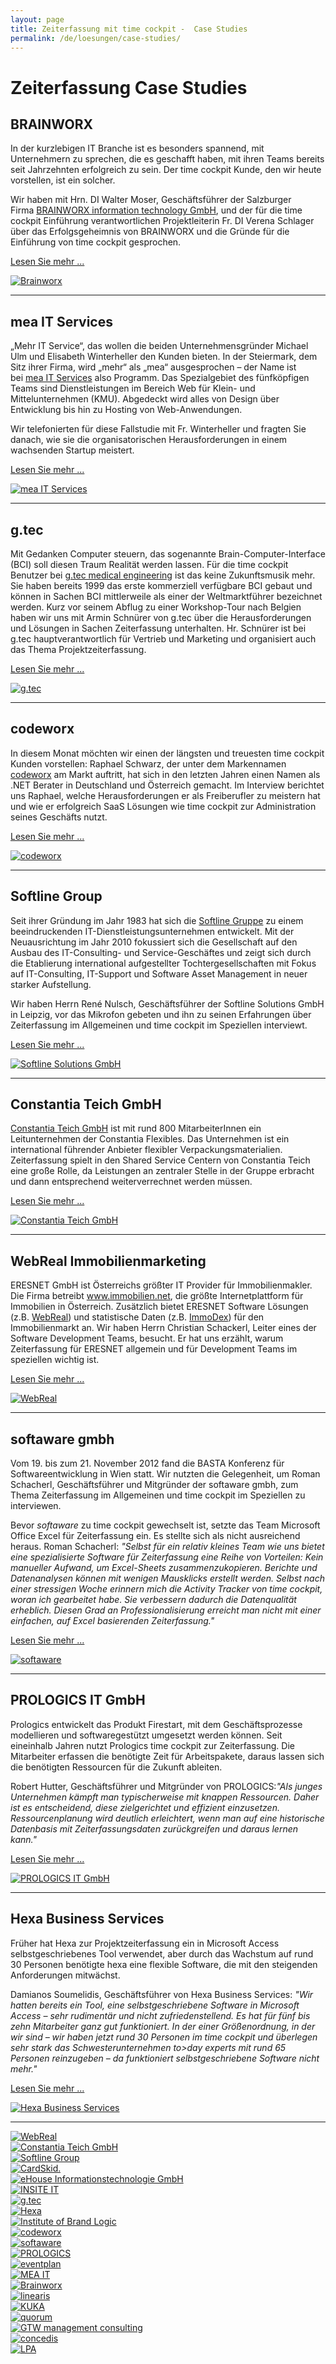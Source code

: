 ```yaml
---
layout: page
title: Zeiterfassung mit time cockpit -  Case Studies
permalink: /de/loesungen/case-studies/
---
```


<h1>Zeiterfassung Case Studies
		</h1><h2>BRAINWORX
				</h2><div class="row">
  <div class="col-sm-12 col-md-8">
    <p>In der kurzlebigen IT Branche ist es besonders spannend, mit Unternehmern zu sprechen, die es geschafft haben, mit ihren Teams bereits seit Jahrzehnten erfolgreich zu sein. Der time cockpit Kunde, den wir heute vorstellen, ist ein solcher.
				</p>
    <p>Wir haben mit Hrn. DI Walter Moser, Geschäftsführer der Salzburger Firma <a title="Brainworx information technology GmbH" href="http://www.brainworx.at/" target="_blank">BRAINWORX information technology GmbH</a>, und der für die time cockpit Einführung verantwortlichen Projektleiterin Fr. DI Verena Schlager über das Erfolgsgeheimnis von BRAINWORX und die Gründe für die Einführung von time cockpit gesprochen.
				</p>
    <p>
      <a href="{{site.baseurl}}de/loesungen/case-studies/Brainworx/" title="Time Tracking at Brainworx with Time Cockpit">Lesen Sie mehr ...</a>
    </p>
  </div>
  <div class="col-sm-12 col-md-4">
    <a href="{{site.baseurl}}de/loesungen/case-studies/Brainworx/" title="Time Tracking at Brainworx with Time Cockpit">
      <img src="{{site.baseurl}}/content/images/customer_logos/brainworx_logo_246.jpg" alt="Brainworx" title="Brainworx" />
    </a>
  </div>
</div><hr /><h2>mea IT Services
		</h2><div class="row">
  <div class="col-sm-12 col-md-8">
    <p>„Mehr IT Service“, das wollen die beiden Unternehmensgründer Michael Ulm und Elisabeth Winterheller den Kunden bieten. In der Steiermark, dem Sitz ihrer Firma, wird „mehr“ als „mea“ ausgesprochen – der Name ist bei <a href="http://www.mea-it.com/" title="mea IT Services" target="_blank">mea IT Services</a> also Programm. Das Spezialgebiet des fünfköpfigen Teams sind Dienstleistungen im Bereich Web für Klein- und Mittelunternehmen (KMU). Abgedeckt wird alles von Design über Entwicklung bis hin zu Hosting von Web-Anwendungen.
				</p>
    <p>Wir telefonierten für diese Fallstudie mit Fr. Winterheller und fragten Sie danach, wie sie die organisatorischen Herausforderungen in einem wachsenden Startup meistert.
				</p>
    <p>
      <a href="{{site.baseurl}}de/loesungen/case-studies/Zeiterfassung-bei-mea-IT-Services-mit-time-cockpit/" title="Time Tracking at mea IT Services with Time Cockpit">Lesen Sie mehr ...</a>
    </p>
  </div>
  <div class="col-sm-12 col-md-4">
    <a href="{{site.baseurl}}de/loesungen/case-studies/Zeiterfassung-bei-mea-IT-Services-mit-time-cockpit/" title="Time Tracking at mea IT Services with Time Cockpit">
      <img src="{{site.baseurl}}/content/images/customer_logos/mea_it_services_logo_246.png" alt="mea IT Services" title="mea IT Services" />
    </a>
  </div>
</div><hr /><h2>g.tec
		</h2><div class="row">
  <div class="col-sm-12 col-md-8">
    <p>Mit Gedanken Computer steuern, das sogenannte Brain-Computer-Interface (BCI) soll diesen Traum Realität werden lassen. Für die time cockpit Benutzer bei <a href="http://www.gtec.at/" title="g.tec" target="_blank">g.tec medical engineering</a> ist das keine Zukunftsmusik mehr. Sie haben bereits 1999 das erste kommerziell verfügbare BCI gebaut und können in Sachen BCI mittlerweile als einer der Weltmarktführer bezeichnet werden. Kurz vor seinem Abflug zu einer Workshop-Tour nach Belgien haben wir uns mit Armin Schnürer von g.tec über die Herausforderungen und Lösungen in Sachen Zeiterfassung unterhalten. Hr. Schnürer ist bei g.tec hauptverantwortlich für Vertrieb und Marketing und organisiert auch das Thema Projektzeiterfassung.
				</p>
    <p>
      <a href="{{site.baseurl}}de/loesungen/case-studies/Time-Tracking-at-gtec-With-Time-Cockpit/" title="Time Tracking at g.tec with Time Cockpit">Lesen Sie mehr ...</a>
    </p>
  </div>
  <div class="col-sm-12 col-md-4">
    <a href="{{site.baseurl}}de/loesungen/case-studies/Time-Tracking-at-gtec-With-Time-Cockpit/" title="Time Tracking at g.tec with Time Cockpit">
      <img src="{{site.baseurl}}/content/images/customer_logos/gtec_logo_246.jpg" alt="g.tec" title="g.tec" />
    </a>
  </div>
</div><hr /><h2>codeworx
		</h2><div class="row">
  <div class="col-sm-12 col-md-8">
    <p>In diesem Monat möchten wir einen der längsten und treuesten time cockpit Kunden vorstellen: Raphael Schwarz, der unter dem Markennamen <a href="http://www.codeworx.at/" title="codeworx" target="_blank">codeworx</a> am Markt auftritt, hat sich in den letzten Jahren einen Namen als .NET Berater in Deutschland und Österreich gemacht. Im Interview berichtet uns Raphael, welche Herausforderungen er als Freiberufler zu meistern hat und wie er erfolgreich SaaS Lösungen wie time cockpit zur Administration seines Geschäfts nutzt.
				</p>
    <p>
      <a href="{{site.baseurl}}de/loesungen/case-studies/Zeiterfassung-bei-codeworx-mit-time-cockpit/" title="Zeiterfassung bei codeworx mit time cockpit">Lesen Sie mehr ...</a>
    </p>
  </div>
  <div class="col-sm-12 col-md-4">
    <a href="{{site.baseurl}}de/loesungen/case-studies/Zeiterfassung-bei-codeworx-mit-time-cockpit/" rel="Zeiterfassung bei codeworx mit time cockpit" title="Zeiterfassung bei codeworx mit time cockpit">
      <img src="{{site.baseurl}}/content/images/customer_logos/codeworx_logo_246.png" alt="codeworx" title="codeworx" />
    </a>
  </div>
</div><hr /><h2>Softline Group
		</h2><div class="row">
  <div class="col-sm-12 col-md-8">
    <p>Seit ihrer Gründung im Jahr 1983 hat sich die <a href="http://www.softline-group.com/" target="_blank">Softline Gruppe</a> zu einem beeindruckenden IT-Dienstleistungsunternehmen entwickelt. Mit der Neuausrichtung im Jahr 2010 fokussiert sich die Gesellschaft auf den Ausbau des IT-Consulting- und Service-Geschäftes und zeigt sich durch die Etablierung international aufgestellter Tochtergesellschaften mit Fokus auf IT-Consulting, IT-Support und Software Asset Management in neuer starker Aufstellung.
				</p>
    <p>Wir haben Herrn René Nulsch, Geschäftsführer der Softline Solutions GmbH in Leipzig, vor das Mikrofon gebeten und ihn zu seinen Erfahrungen über Zeiterfassung im Allgemeinen und time cockpit im Speziellen interviewt.
				</p>
    <p>
      <a href="{{site.baseurl}}de/loesungen/case-studies/Time-Tracking-at-Softline-with-Time-Cockpit/">Lesen Sie mehr ...</a>
    </p>
  </div>
  <div class="col-sm-12 col-md-4">
    <a href="{{site.baseurl}}de/loesungen/case-studies/Time-Tracking-at-Softline-with-Time-Cockpit/">
      <img src="{{site.baseurl}}/content/images/customer_logos/softline_group_logo.png" alt="Softline Solutions GmbH" title="Softline Solutions GmbH" />
    </a>
  </div>
</div><hr /><h2>Constantia Teich GmbH
		</h2><div class="row">
  <div class="col-sm-12 col-md-8">
    <p>
      <a href="http://teich.cflex.com/" target="_blank">Constantia Teich GmbH</a> ist mit rund 800 MitarbeiterInnen ein Leitunternehmen der Constantia Flexibles. Das Unternehmen ist ein international führender Anbieter flexibler Verpackungsmaterialien. Zeiterfassung spielt in den Shared Service Centern von Constantia Teich eine große Rolle, da Leistungen an zentraler Stelle in der Gruppe erbracht und dann entsprechend weiterverrechnet werden müssen.
				</p>
    <p>
      <a href="{{site.baseurl}}de/loesungen/case-studies/Constantia-Teich/">Lesen Sie mehr ...</a>
    </p>
  </div>
  <div class="col-sm-12 col-md-4">
    <a href="{{site.baseurl}}de/loesungen/case-studies/Constantia-Teich/">
      <img src="{{site.baseurl}}/content/images/customer_logos/teich_logo_246.png" alt="Constantia Teich GmbH" title="Constantia Teich GmbH" />
    </a>
  </div>
</div><hr /><h2>WebReal Immobilienmarketing
		</h2><div class="row">
  <div class="col-sm-12 col-md-8">
    <p>ERESNET GmbH ist Österreichs größter IT Provider für Immobilienmakler. Die Firma betreibt <a href="http://www.immobilien.net/" target="_blank">www.immobilien.net</a>, die größte Internetplattform für Immobilien in Österreich. Zusätzlich bietet ERESNET Software Lösungen (z.B. <a href="http://www.webreal.at/" target="_blank">WebReal</a>) und statistische Daten (z.B. <a href="http://www.immobilien.net/immodex" target="_blank">ImmoDex</a>) für den Immobilienmarkt an. Wir haben Herrn Christian Schackerl, Leiter eines der Software Development Teams, besucht. Er hat uns erzählt, warum Zeiterfassung für ERESNET allgemein und für Development Teams im speziellen wichtig ist.
				</p>
    <p>
      <a href="{{site.baseurl}}de/loesungen/case-studies/webreal/">Lesen Sie mehr ...</a>
    </p>
  </div>
  <div class="col-sm-12 col-md-4">
    <a href="{{site.baseurl}}de/loesungen/case-studies/softaware-gmbh/">
      <img src="{{site.baseurl}}/content/images/customer_logos/webreal_logo.png" alt="WebReal" title="WebReal" />
    </a>
  </div>
</div><hr /><h2>softaware gmbh
		</h2><div class="row">
  <div class="eightcol innercol">
    <p>Vom 19. bis zum 21. November 2012 fand die BASTA Konferenz für Softwareentwicklung in Wien statt. Wir nutzten die Gelegenheit, um Roman Schacherl, Geschäftsführer und Mitgründer der softaware gmbh, zum Thema Zeiterfassung im Allgemeinen und time cockpit im Speziellen zu interviewen.
				</p>
    <p>Bevor <em>softaware</em> zu time cockpit gewechselt ist, setzte das Team Microsoft Office Excel für Zeiterfassung ein. Es stellte sich als nicht ausreichend heraus. Roman Schacherl: <em>"Selbst für ein relativ kleines Team wie uns bietet eine spezialisierte Software für Zeiterfassung eine Reihe von Vorteilen: Kein manueller Aufwand, um Excel-Sheets zusammenzukopieren. Berichte und Datenanalysen können mit wenigen Mausklicks erstellt werden. Selbst nach einer stressigen Woche erinnern mich die Activity Tracker von time cockpit, woran ich gearbeitet habe. Sie verbessern dadurch die Datenqualität erheblich. Diesen Grad an Professionalisierung erreicht man nicht mit einer einfachen, auf Excel basierenden Zeiterfassung."</em></p>
    <p>
      <a href="{{site.baseurl}}de/loesungen/case-studies/softaware-gmbh/">Lesen Sie mehr ...</a>
    </p>
  </div>
  <div class="col-sm-12 col-md-4">
    <a href="{{site.baseurl}}de/loesungen/case-studies/softaware-gmbh/">
      <img src="{{site.baseurl}}/content/images/customer_logos/softaware_logo_246.png" alt="softaware" title="softaware" />
    </a>
  </div>
</div><hr /><h2>PROLOGICS IT GmbH
		</h2><div class="row">
  <div class="col-sm-12 col-md-8">
    <p>Prologics entwickelt das Produkt Firestart, mit dem Geschäftsprozesse modellieren und softwaregestützt umgesetzt werden können. Seit eineinhalb Jahren nutzt Prologics time cockpit zur Zeiterfassung. Die Mitarbeiter erfassen die benötigte Zeit für Arbeitspakete, daraus lassen sich die benötigten Ressourcen für die Zukunft ableiten.
				</p>
    <p>Robert Hutter, Geschäftsführer und Mitgründer von PROLOGICS:<em>"Als junges Unternehmen kämpft man typischerweise mit knappen Ressourcen. Daher ist es entscheidend, diese zielgerichtet und effizient einzusetzen. Ressourcenplanung wird deutlich erleichtert, wenn man auf eine historische Datenbasis mit Zeiterfassungsdaten zurückgreifen und daraus lernen kann."</em></p>
    <p>
      <a href="{{site.baseurl}}de/loesungen/case-studies/PROLOGICS-IT-GmbH/">Lesen Sie mehr ...</a>
    </p>
  </div>
  <div class="col-sm-12 col-md-4">
    <a href="{{site.baseurl}}de/loesungen/case-studies/PROLOGICS-IT-GmbH/">
      <img src="{{site.baseurl}}/content/images/customer_logos/prologics_logo.png" alt="PROLOGICS IT GmbH" title="PROLOGICS IT GmbH" />
    </a>
  </div>
</div><hr /><h2>Hexa Business Services
		</h2><div class="row">
  <div class="col-sm-12 col-md-8">
    <p>Früher hat Hexa zur Projektzeiterfassung ein in Microsoft Access selbstgeschriebenes Tool verwendet, aber durch das Wachstum auf rund 30 Personen benötigte hexa eine flexible Software, die mit den steigenden Anforderungen mitwächst.
				</p>
    <p>Damianos Soumelidis, Geschäftsführer von Hexa Business Services: <em>"Wir hatten bereits ein Tool, eine selbstgeschriebene Software in Microsoft Access – sehr rudimentär und nicht zufriedenstellend. Es hat für fünf bis zehn Mitarbeiter ganz gut funktioniert. In der einer Größenordnung, in der wir sind – wir haben jetzt rund 30 Personen im time cockpit und überlegen sehr stark das Schwesterunternehmen to&gt;day experts mit rund 65 Personen reinzugeben – da funktioniert selbstgeschriebene Software nicht mehr."</em></p>
    <p>
      <a href="{{site.baseurl}}de/loesungen/case-studies/hexa-business-services/">Lesen Sie mehr ...</a>
    </p>
  </div>
  <div class="col-sm-12 col-md-4">
    <a href="{{site.baseurl}}de/loesungen/case-studies/hexa-business-services/">
      <img src="{{site.baseurl}}/content/images/customer_logos/hexa_logo.png" alt="Hexa Business Services" title="Hexa Business Services" />
    </a>
  </div>
</div><hr /><div class="row customerLogos">
  <div class="col-xs-4 col-sm-4 col-md-3 col-lg-2">
    <a href="http://www.webreal.at/" target="_blank">
      <img class="center " src="{{site.baseurl}}/content/images/customer_logos/webreal_logo.png?mw=120&amp;mh=120" alt="WebReal" title="WebReal" />
    </a>
  </div>
  <div class="col-xs-4 col-sm-4 col-md-3 col-lg-2">
    <a href="http://teich.cflex.com/" target="_blank">
      <img class="center " src="{{site.baseurl}}/content/images/customer_logos/teich_logo.png?mw=120&amp;mh=120" alt="Constantia Teich GmbH" title="Constantia Teich GmbH" />
    </a>
  </div>
  <div class="col-xs-4 col-sm-4 col-md-3 col-lg-2">
    <a href="http://www.softline-group.com/" target="_blank">
      <img class="center" src="{{site.baseurl}}/content/images/customer_logos/softline_group_logo.png?mw=120&amp;mh=120" alt="Softline Group" title="Softline Group" />
    </a>
  </div>
  <div class="col-xs-4 col-sm-4 col-md-3 col-lg-2">
    <a href="http://www.cardskid.com/" target="_blank">
      <img class="center" src="{{site.baseurl}}/content/images/customer_logos/card_skid_logo.png?mw=120&amp;mh=120" alt="CardSkid." title="CardSkid." />
    </a>
  </div>
  <div class="col-xs-4 col-sm-4 col-md-3 col-lg-2">
    <a href="http://www.ehouse.at/" target="_blank">
      <img class="center" src="{{site.baseurl}}/content/images/customer_logos/ehouse_logo.png?mw=120&amp;mh=120" alt="eHouse Informationstechnologie GmbH" title="eHouse Informationstechnologie GmbH" />
    </a>
  </div>
  <div class="col-xs-4 col-sm-4 col-md-3 col-lg-2">
    <a href="http://www.insite-it.net/" target="_blank">
      <img class="center " src="{{site.baseurl}}/content/images/customer_logos/insite_logo.png?mw=120&amp;mh=120" alt="INSITE IT" title="INSITE IT" />
    </a>
  </div>
  <div class="col-xs-4 col-sm-4 col-md-3 col-lg-2">
    <a href="http://www.gtec.at/" target="_blank">
      <img class="center" src="{{site.baseurl}}/content/images/customer_logos/gtec_logo.png?mw=120&amp;mh=120" alt="g.tec" title="g.tec" />
    </a>
  </div>
  <div class="col-xs-4 col-sm-4 col-md-3 col-lg-2">
    <a href="http://www.hexa.at/" target="_blank">
      <img class="center" src="{{site.baseurl}}/content/images/customer_logos/hexa_logo.png?mw=120&amp;mh=120" alt="Hexa" title="Hexa" />
    </a>
  </div>
  <div class="col-xs-4 col-sm-4 col-md-3 col-lg-2">
    <a href="http://www.brand-logic.com/" target="_blank">
      <img class="center" src="{{site.baseurl}}/content/images/customer_logos/brandlogic_logo.png?mw=120&amp;mh=120" alt="Institute of Brand Logic" title="Institute of Brand Logic" />
    </a>
  </div>
  <div class="col-xs-4 col-sm-4 col-md-3 col-lg-2">
    <a href="http://codeworx.at/" target="_blank">
      <img class="center " src="{{site.baseurl}}/content/images/customer_logos/codeworx_logo.png?mw=120&amp;mh=120" alt="codeworx" title="codeworx" />
    </a>
  </div>
  <div class="col-xs-4 col-sm-4 col-md-3 col-lg-2">
    <a href="http://www.softaware.at/" target="_blank">
      <img class="center " src="{{site.baseurl}}/content/images/customer_logos/softaware_logo.png?mw=120&amp;mh=120" alt="softaware" title="softaware" />
    </a>
  </div>
  <div class="col-xs-4 col-sm-4 col-md-3 col-lg-2">
    <a href="http://www.prologics-it.com/" target="_blank">
      <img class="center" src="{{site.baseurl}}/content/images/customer_logos/prologics_logo.png?mw=120&amp;mh=120" alt="PROLOGICS" title="PROLOGICS" />
    </a>
  </div>
  <div class="col-xs-4 col-sm-4 col-md-3 col-lg-2">
    <a href="http://www.eventplan.at/" target="_blank">
      <img class="center " src="{{site.baseurl}}/content/images/customer_logos/eventplan_logo.png?mw=120&amp;mh=120" alt="eventplan" title="eventplan" />
    </a>
  </div>
  <div class="col-xs-4 col-sm-4 col-md-3 col-lg-2">
    <a href="http://www.mea-it.com/" target="_blank">
      <img class="center" src="{{site.baseurl}}/content/images/customer_logos/mea_it_logo.png?mw=120&amp;mh=120" alt="MEA IT" title="MEA IT" />
    </a>
  </div>
  <div class="col-xs-4 col-sm-4 col-md-3 col-lg-2">
    <a href="http://www.brainworx.at/" target="_blank">
      <img class="center" src="{{site.baseurl}}/content/images/customer_logos/brainworx_logo.jpg?mw=120&amp;mh=120" alt="Brainworx" title="Brainworx" />
    </a>
  </div>
  <div class="col-xs-4 col-sm-4 col-md-3 col-lg-2">
    <a href="http://www.linearis.at/" target="_blank">
      <img class="center " src="{{site.baseurl}}/content/images/customer_logos/linearis_logo.png?mw=120&amp;mh=120" alt="linearis" title="linearis" />
    </a>
  </div>
  <div class="col-xs-4 col-sm-4 col-md-3 col-lg-2">
    <a href="http://www.kuka.com/" target="_blank">
      <img class="center" src="{{site.baseurl}}/content/images/customer_logos/kuka_logo.jpg?mw=120&amp;mh=120" alt="KUKA" title="KUKA" />
    </a>
  </div>
  <div class="col-xs-4 col-sm-4 col-md-3 col-lg-2">
    <a href="http://www.quorum.at/" target="_blank">
      <img class="center" src="{{site.baseurl}}/content/images/customer_logos/quorum_logo.jpg?mw=120&amp;mh=120" alt="quorum" title="quorum" />
    </a>
  </div>
  <div class="col-xs-4 col-sm-4 col-md-3 col-lg-2">
    <a href="http://www.gtw-mc.com/" target="_blank">
      <img class="center" src="{{site.baseurl}}/content/images/customer_logos/gtw_logo.jpg?mw=120&amp;mh=120" alt="GTW management consulting" title="GTW management consulting" />
    </a>
  </div>
  <div class="col-xs-4 col-sm-4 col-md-3 col-lg-2">
    <a href="http://www.concedis.net/" target="_blank">
      <img class="center" src="{{site.baseurl}}/content/images/customer_logos/concedis_logo.jpg?mw=120&amp;mh=120" alt="concedis" title="concedis" />
    </a>
  </div>
  <div class="col-xs-4 col-sm-4 col-md-3 col-lg-2">
    <a href="http://www.l-p-a.com/" target="_blank">
      <img class="center" src="{{site.baseurl}}/content/images/customer_logos/lpa_logo.png?mw=120&amp;mh=120" alt="LPA" title="LPA" />
    </a>
  </div>
</div>